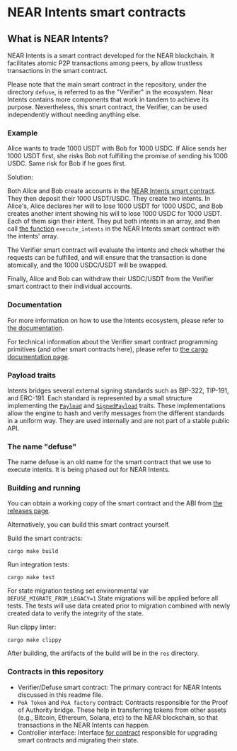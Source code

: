 # NEAR Intents smart contracts

## What is NEAR Intents?

NEAR Intents is a smart contract developed for the NEAR blockchain. It facilitates atomic P2P transactions among peers, by allow trustless transactions in the smart contract.

Please note that the main smart contract in the repository, under the directory `defuse`, is referred to as the "Verifier" in the ecosystem. Near Intents contains more components that work in tandem to achieve its purpose. Nevertheless, this smart contract, the Verifier, can be used independently without needing anything else.


### Example

Alice wants to trade 1000 USDT with Bob for 1000 USDC. If Alice sends her 1000 USDT first, she risks Bob not fulfilling the promise of sending his 1000 USDC. Same risk for Bob if he goes first.

Solution:

Both Alice and Bob create accounts in the [NEAR Intents smart contract](https://nearblocks.io/address/intents.near). They then deposit their 1000 USDT/USDC. They create two intents. In Alice's, Alice declares her will to lose 1000 USDT for 1000 USDC, and Bob creates another intent showing his will to lose 1000 USDC for 1000 USDT. Each of them sign their intent. They put both intents in an array, and then call [the function](https://near.github.io/intents/defuse/intents/trait.Intents.html#tymethod.execute_intents) `execute_intents` in the NEAR Intents smart contract with the intents' array.

The Verifier smart contract will evaluate the intents and check whether the requests can be fulfilled, and will ensure that the transaction is done atomically, and the 1000 USDC/USDT will be swapped.

Finally, Alice and Bob can withdraw their USDC/USDT from the Verifier smart contract to their individual accounts.

### Documentation

For more information on how to use the Intents ecosystem, please refer to [the documentation](https://docs.near-intents.org/).

For technical information about the Verifier smart contract programming primitives (and other smart contracts here), please refer to [the cargo documentation page](https://near.github.io/intents/).

### Payload traits

Intents bridges several external signing standards such as BIP-322, TIP-191,
and ERC-191. Each standard is represented by a small structure implementing the
[`Payload`](https://near.github.io/intents/defuse_crypto/payload/trait.Payload.html)
and [`SignedPayload`](https://near.github.io/intents/defuse_crypto/payload/trait.SignedPayload.html) traits.
These implementations allow the engine to hash and verify messages from the
different standards in a uniform way. They are used internally and are not part
of a stable public API.

### The name "defuse"

The name defuse is an old name for the smart contract that we use to execute intents. It is being phased out for NEAR Intents.

### Building and running

You can obtain a working copy of the smart contract and the ABI from [the releases page](https://github.com/near/intents/releases/).

Alternatively, you can build this smart contract yourself.

Build the smart contracts:

```shell
cargo make build
```

Run integration tests:

```shell
cargo make test
```

For state migration testing set environmental var `DEFUSE_MIGRATE_FROM_LEGACY=1`
State migrations will be applied before all tests.
The tests will use data created prior to migration combined with newly created data to verify the integrity of the state.

Run clippy linter:

```shell
cargo make clippy
```

After building, the artifacts of the build will be in the `res` directory.

### Contracts in this repository

- Verifier/Defuse smart contract: The primary contract for NEAR Intents discussed in this readme file.
- `PoA Token` and `PoA factory` contract: Contracts responsible for the Proof of Authority bridge. These help in transferring tokens from other assets (e.g., Bitcoin, Ethereum, Solana, etc) to the NEAR blockchain, so that transactions in the NEAR Intents can happen.
- Controller interface: Interface [for contract](https://github.com/aurora-is-near/aurora-controller-factory) responsible for upgrading smart contracts and migrating their state.
